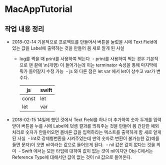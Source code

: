 # MacAppTutorial

## 작업 내용 정리
- 2018-02-14
기본적으로 프로젝트를 만들어서 버튼을 눌렀을 시에 Text Field에 있는 값을 Label에 출력하는 것을 만들어 봄
새로 알게 된 사실 
  - log를 찍을 때 print를 사용하여 찍는다
  - print를 사용하여 찍는 경우 기본적으로 맨 끝에 \n(개행) 이 들어가는데 이는 terminator 속성을 통해 마지막에 뭐가 들어갈지 수정 가능
  - js 와 다른 점은 let var 에서 let이 상수고 var가 변수다.
  
    | js | swift |
    |--- |  ---  |
    | const   | let  |
    | let     |  var |

- 2018-02-15
14일에 했던 것에서 Text Field를 하나 더 추가하여 숫자 두개를 입력받아 버튼을 누를 시에 Label에 덧셈 결과를 띄워주는 것을 만들어 봄
간단한 예외 처리로 숫자가 안들어오면 올바른 값을 입력하라는 텍스트를 출력하게 함
새로 알게 된 사실
  - Int로 강제형변환을 시켜주었는데 만약 숫자로 변환이 불가능한 값(예를 들면 문자)이 오면 nil이라는 값으로 들어오게 된다.
  - nil 값은 값이 없다는 것을 의미
  - Swift 에서는 모든 타입에 대하여 값이 없는 것이 nil이지만 Obj-C에서는 Reference Type에 대해서만 값이 없는 것이 nil 값으로 들어온다.


